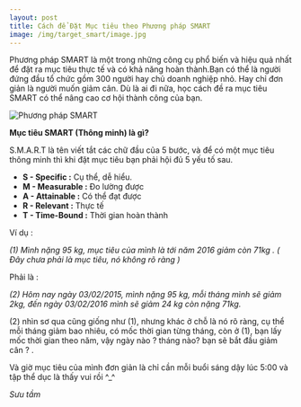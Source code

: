 ```yaml
---
layout: post
title: Cách để Đặt Mục tiêu theo Phương pháp SMART
image: /img/target_smart/image.jpg
---
```


Phương pháp SMART là một trong những công cụ phổ biến và hiệu quả nhất để đặt ra mục tiêu thực tế và có khả năng hoàn thành.Bạn có thể là người đứng đầu tổ chức gồm 300 người hay chủ doanh nghiệp nhỏ. Hay chỉ đơn giản là người muốn giảm cân. Dù là ai đi nữa, học cách đề ra mục tiêu SMART có thể nâng cao cơ hội thành công của bạn.<!--more-->

![Phương pháp SMART]({{site.url}}/img/target_smart/detail.jpg)


**Mục tiêu SMART (Thông minh) là gì?**

S.M.A.R.T là tên viết tắt các chữ đầu của 5 bước, và để có một mục tiêu thông minh thì khi đặt mục tiêu bạn phải hội đủ 5 yếu tố sau.

- **S - Specific :** Cụ thể, dễ hiểu.
- **M - Measurable :** Đo lường được
- **A - Attainable :** Có thể đạt được
- **R - Relevant :** Thực tế
- **T - Time-Bound :** Thời gian hoàn thành

Ví dụ :

_(1) Mình nặng 95 kg, mục tiêu của mình là tới năm 2016 giảm còn 71kg . ( Đây chưa phải là mục tiêu, nó không rõ ràng )_

Phải là :

_(2) Hôm nay ngày 03/02/2015, mình nặng 95 kg, mỗi tháng mình sẽ giảm 2kg, đến ngày 03/02/2016 mình sẽ giảm 24 kg còn nặng 71kg._

(2) nhìn sơ qua cũng giống như (1), nhưng khác ở chỗ là nó rõ ràng, cụ thể mỗi tháng giảm bao nhiêu, có mốc thời gian từng tháng, 
còn ở (1), bạn lấy mốc thời gian theo năm, vậy ngày nào ? tháng nào? bạn sẽ bắt đầu giảm cân ? .

Và giờ mục tiêu của mình đơn giản là chỉ cần mỗi buổi sáng dậy lúc 5:00 và tập thể dục là thấy vui rồi ^_^

_Sưu tầm_
